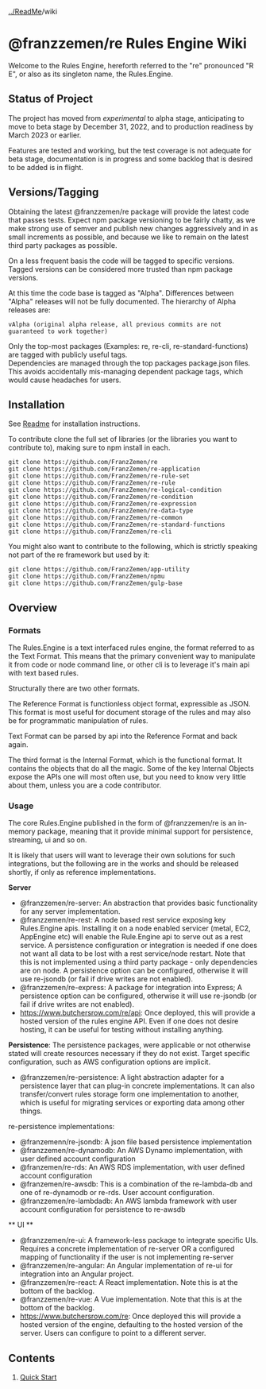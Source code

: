 [../ReadMe](../ReadMe.md)/wiki

# @franzzemen/re Rules Engine Wiki

Welcome to the Rules Engine, hereforth referred to the "re" pronounced "R E", or also as its singleton name, the
Rules.Engine.

## Status of Project

The project has moved from _experimental_ to alpha stage, anticipating to move to beta stage by December 31, 2022, and
to production readiness by March 2023 or earlier.

Features are tested and working, but the test coverage is not adequate for beta stage, documentation is in progress and
some backlog that is desired to be added is in flight.

## Versions/Tagging

Obtaining the latest @franzzemen/re package will provide the latest code that passes tests. Expect npm package
versioning to be fairly chatty, as we make strong use of semver and publish new changes aggressively and in as small
increments as possible, and because we like to remain on the latest third party packages as possible.

On a less frequent basis the code will be tagged to specific versions. Tagged versions can be considered more trusted
than npm package versions.

At this time the code base is tagged as "Alpha". Differences between "Alpha" releases will not be fully documented. The
hierarchy of Alpha releases are:

    vAlpha (original alpha release, all previous commits are not guaranteed to work together)

Only the top-most packages (Examples: re, re-cli, re-standard-functions) are tagged with publicly useful tags.  
Dependencies are managed through the top packages package.json files. This avoids accidentally mis-managing dependent
package tags, which would cause headaches for users.

## Installation

See [Readme](../ReadMe.md) for installation instructions.

To contribute clone the full set of libraries (or the libraries you want to contribute to), making sure to npm install
in each.

    git clone https://github.com/FranzZemen/re 
    git clone https://github.com/FranzZemen/re-application
    git clone https://github.com/FranzZemen/re-rule-set
    git clone https://github.com/FranzZemen/re-rule
    git clone https://github.com/FranzZemen/re-logical-condition
    git clone https://github.com/FranzZemen/re-condition
    git clone https://github.com/FranzZemen/re-expression
    git clone https://github.com/FranzZemen/re-data-type
    git clone https://github.com/FranzZemen/re-common
    git clone https://github.com/FranzZemen/re-standard-functions
    git clone https://github.com/FranzZemen/re-cli

You might also want to contribute to the following, which is strictly speaking not part of the re framework but used by
it:

    git clone https://github.com/FranzZemen/app-utility
    git clone https://github.com/FranzZemen/npmu
    git clone https://github.com/FranzZemen/gulp-base

## Overview

### Formats

The Rules.Engine is a text interfaced rules engine, the format referred to as the Text Format. This means that the
primary convenient way to manipulate it from code or node command line, or other cli is to leverage it's main api with
text based rules.

Structurally there are two other formats.

The Reference Format is functionless object format, expressible as JSON. This format is most useful for document storage
of the rules and may also be for programmatic manipulation of rules.

Text Format can be parsed by api into the Reference Format and back again.

The third format is the Internal Format, which is the functional format. It contains the objects that do all the magic.
Some of the key Internal Objects expose the APIs one will most often use, but you need to know very little about them,
unless you are a code contributor.

### Usage

The core Rules.Engine published in the form of @franzzemen/re is an in-memory package, meaning that it provide minimal
support for persistence, streaming, ui and so on.

It is likely that users will want to leverage their own solutions for such integrations, but the following are in the
works and should be released shortly, if only as reference implementations.

**Server**

- @franzzemen/re-server:  An abstraction that provides basic functionality for any server implementation.
- @franzzemen/re-rest:  A node based rest service exposing key Rules.Engine apis. Installing it on a node enabled
  servicer (metal, EC2, AppEngine etc) will enable the Rule.Engine api to serve out as a rest service. A persistence
  configuration or integration is needed if one does not want all data to be lost with a rest service/node restart. Note
  that this is not implemented using a third party package - only dependencies are on node. A persistence option can be
  configured, otherwise it will use re-jsondb (or fail if drive writes are not enabled).
- @franzzemen/re-express:  A package for integration into Express; A persistence option can be configured, otherwise it
  will use re-jsondb (or fail if drive writes are not enabled).
- https://www.butchersrow.com/re/api:  Once deployed, this will provide a hosted version of the rules engine API. 
  Even if one does not desire hosting, it can be useful for testing without installing anything.

**Persistence**:
The persistence packages, were applicable or not otherwise stated will create resources necessary if they do not exist.
Target specific configuration, such as AWS configuration options are implicit.

- @franzzemen/re-persistence:  A light abstraction adapter for a persistence layer that can plug-in concrete
  implementations. It can also transfer/convert rules storage form one implementation to another, which is useful for
  migrating services or exporting data among other things.

re-persistence implementations:

- @franzemenn/re-jsondb:  A json file based persistence implementation
- @franzzemen/re-dynamodb:  An AWS Dynamo implementation, with user defined account configuration
- @franzemen/re-rds: An AWS RDS implementation, with user defined account configuration
- @franzemen/re-awsdb:  This is a combination of the re-lambda-db and one of re-dynamodb or re-rds. User account
  configuration.
- @franzzemen/re-lambdadb:  An AWS lambda framework with user account configuration for persistence to re-awsdb

** UI **

- @franzzemen/re-ui:  A framework-less package to integrate specific UIs.  Requires a concrete implementation of 
  re-server OR a configured mapping of functionality if the user is not implementing re-server
- @franzzemen/re-angular:  An Angular implementation of re-ui for integration into an Angular project.
- @franzzemen/re-react:  A React implementation.  Note this is at the bottom of the backlog.
- @franzzemen/re-vue:  A Vue implementation.  Note that this is at the bottom of the backlog.
- https://www.butchersrow.com/re:  Once deployed this will provide a hosted version of the engine, defaulting to the 
  hosted version of the server.  Users can configure to point to a different server.

## Contents

1. [Quick Start](./quick-start.md#quick-start)



